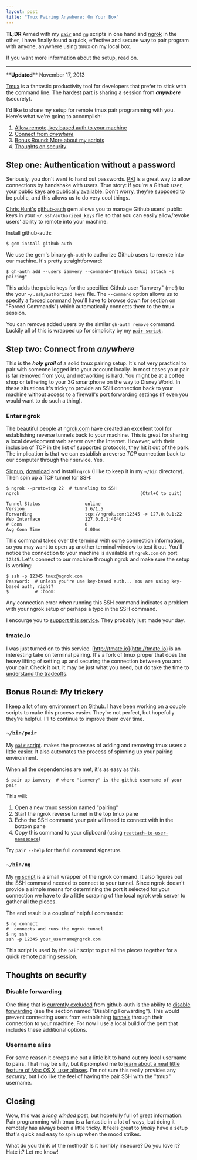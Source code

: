 ```yaml
---
layout: post
title: "Tmux Pairing Anywhere: On Your Box"
---
```


**TL;DR** Armed with my [`pair`](http://goo.gl/BrqApT) and
[`ng`](http://goo.gl/vlgsrz) scripts in one hand and [ngrok](https://ngrok.com)
in the other, I have finally found a quick, effective and secure way to pair
program with anyone, anywhere using tmux on my local box.

If you want more information about the setup, read on.

---

\*\***Updated**\*\* November 17, 2013

[Tmux](http://tmux.sourceforge.net) is a fantastic productivity tool for
developers that prefer to stick with the command line. The hardest part is
sharing a session from _**anywhere**_ (securely).

I'd like to share my setup for remote tmux pair programming with you.  Here's
what we're going to accomplish:

1. [Allow remote, key based auth to your machine](#step_one_authentication_without_a_password)
2. [Connect from _anywhere_](#step_two_connect_from_anywhere)
3. [Bonus Round: More about my scripts](#bonus_round_my_trickery)
4. [Thoughts on security](#thoughts_on_security)

## Step one: Authentication without a password

Seriously, you don't want to hand out passwords. [PKI](http://en.wikipedia.org/wiki/Public-key_infrastructure)
is a great way to allow connections by handshake with users. True story: if
you're a Github user, your public keys are [publically available](https://api.github.com/users/iamvery/keys).
Don't worry, they're supposed to be public, and this allows us to do very cool
things.

[Chris Hunt's](http://chrishunt.co/) [github-auth](https://github.com/chrishunt/github-auth)
gem allows you to manage Github users' public keys in your
`~/.ssh/authorized_keys` file so that you can easily allow/revoke users'
ability to remote into your machine.

Install github-auth:

    $ gem install github-auth

We use the gem's binary `gh-auth` to authorize Github users to remote into our
machine. It's pretty straightforward:

    $ gh-auth add --users iamvery --command="$(which tmux) attach -s pairing"

This adds the public keys for the specified Github user "iamvery" (me!) to the
your `~/.ssh/authorized_keys` file. The `--command` option allows us to specify
a [forced command](http://oreilly.com/catalog/sshtdg/chapter/ch08.html)
(you'll have to browse down for section on "Forced Commands") which
automatically connects them to the tmux session.

You can remove added users by the similar `gh-auth remove` command. Luckily
all of this is wrapped up for simplicity by my [`pair script`](#pair_script).

## Step two: Connect from _anywhere_

This is the _**holy grail**_ of a solid tmux pairing setup. It's not very
practical to pair with someone logged into your account locally. In most cases
your pair is far removed from you, and networking is hard. You might be at a
coffee shop or tethering to your 3G smartphone on the way to Disney World. In
these situations it's tricky to provide an SSH connection back to your machine
without access to a firewall's port forwarding settings (if even you would want
to do such a thing).

### Enter ngrok

The beautiful people at [ngrok.com](https://ngrok.com) have created an excellent
tool for establishing reverse tunnels back to your machine. This is great for
sharing a local development web server over the Internet. However, with their
inclusion of TCP in the list of supported protocols, they hit it out of the
park. The implication is that we can establish a reverse _TCP_ connection back
to our computer through their service. Yes.

[Signup](https://ngrok.com/signup), [download](https://ngrok.com/download) and
install `ngrok` (I like to keep it in my `~/bin` directory). Then spin up a TCP
tunnel for SSH:

    $ ngrok --proto=tcp 22  # tunneling to SSH
    ngrok                                              (Ctrl+C to quit)

    Tunnel Status                 online
    Version                       1.6/1.5
    Forwarding                    tcp://ngrok.com:12345 -> 127.0.0.1:22
    Web Interface                 127.0.0.1:4040
    # Conn                        0
    Avg Conn Time                 0.00ms

This command takes over the terminal with some connection information, so you
may want to open up another terminal window to test it out. You'll notice the
connection to your machine is available at `ngrok.com` on port `12345`. Let's
connect to our machine through ngrok and make sure the setup is working:

    $ ssh -p 12345 tmux@ngrok.com
    Password:  # unless you're use key-based auth... You are using key-based auth, right?
    $          # :boom:

Any connection error when running this SSH command indicates a problem with
your ngrok setup or perhaps a typo in the SSH command.

I encourge you to [support this service](https://ngrok.com/pay). They probably
just made your day.

### tmate.io

I was just turned on to this service. [http://tmate.io](http://tmate.io) is an
interesting take on terminal pairing.  It's a fork of tmux proper that does the
heavy lifting of setting up and securing the connection between you and your
pair. Check it out, it may be just what you need, but do take the time to
[understand the tradeoffs](https://github.com/nviennot/tmate/issues/21).

## Bonus Round: My trickery

I keep a lot of my environment [on Github](https://github.com/iamvery/dotfiles).
I have been working on a couple scripts to make this process easier.  They're
not perfect, but hopefully they're helpful. I'll to continue to improve them
over time.

<h3 id="pair_script"><code>~/bin/pair</code></h3>

My [`pair` script](http://goo.gl/BrqApT).  makes the processes of adding and
removing tmux users a little easier. It also automates the process of spinning
up your pairing environment.

When all the dependencies are met, it's as easy as this:

    $ pair up iamvery  # where "iamvery" is the github username of your pair

This will:

1. Open a new tmux session named "pairing"
2. Start the ngrok reverse tunnel in the top tmux pane
3. Echo the SSH command your pair will need to connect with in the bottom pane
4. Copy this command to your clipboard (using [`reattach-to-user-namespace`](https://github.com/ChrisJohnsen/tmux-MacOSX-pasteboard))

Try `pair --help` for the full command signature.

<h3 id="ng_script"><code>~/bin/ng</code></h3>

My [`ng` script](http://goo.gl/vlgsrz) is a small wrapper of the ngrok command.
It also figures out the SSH command needed to connect to your tunnel. Since
ngrok doesn't provide a simple means for determining the port it selected for
your connection we have to do a little scraping of the local ngrok web server
to gather all the pieces.

The end result is a couple of helpful commands:

    $ ng connect
    #  connects and runs the ngrok tunnel
    $ ng ssh
    ssh -p 12345 your_username@ngrok.com

This script is used by the `pair` script to put all the pieces together for a
quick remote pairing session.

## Thoughts on security

### Disable forwarding

One thing that is [currently excluded](https://github.com/chrishunt/github-auth/pull/25)
from github-auth is the ability to [disable forwarding](http://oreilly.com/catalog/sshtdg/chapter/ch08.html)
(see the section named "Disabling Forwarding"). This would prevent connecting
users from establishing [tunnels](http://en.wikipedia.org/wiki/Tunneling_protocol)
through their connection to your machine. For now I use a local build of the
gem that includes these additional options.

### Username alias

For some reason it creeps me out a little bit to hand out my local username to
pairs. That may be silly, but it prompted me to [learn about a neat little
feature of Mac OS X, user aliases](http://iamvery.com/2013/11/18/mac_os_x_username_aliases.html).
I'm not sure this really provides any _security_, but I do like the feel of
having the pair SSH with the "tmux" username.

## Closing

Wow, this was a _long winded_ post, but hopefully full of great information.
Pair programming with tmux is a fantastic in a lot of ways, but doing it remotely
has always been a little tricky. It feels great to _finally_ have a setup that's
quick and easy to spin up when the mood strikes.

What do you think of the method? Is it horribly insecure? Do you love it? Hate
it? Let me know!
